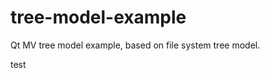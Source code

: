 tree-model-example
==================

Qt MV tree model example, based on file system tree model.

test
